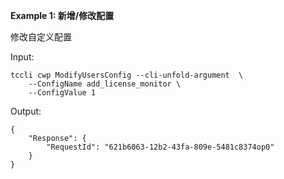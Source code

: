 **Example 1: 新增/修改配置**

修改自定义配置

Input: 

```
tccli cwp ModifyUsersConfig --cli-unfold-argument  \
    --ConfigName add_license_monitor \
    --ConfigValue 1
```

Output: 
```
{
    "Response": {
        "RequestId": "621b6063-12b2-43fa-809e-5481c8374op0"
    }
}
```

